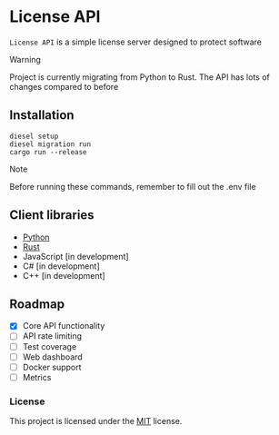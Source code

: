 # License API

`License API` is a simple license server designed to protect software

> [!WARNING]
> Project is currently migrating from Python to Rust.
> The API has lots of changes compared to before

## Installation

```
diesel setup
diesel migration run
cargo run --release
```
> [!NOTE]
> Before running these commands, remember to fill out the .env file

## Client libraries

- [Python](https://github.com/awalki/license-api-py)
- [Rust](https://github.com/awalki/license-api/rs)
- JavaScript [in development]
- C# [in development]
- C++ [in development]

## Roadmap

- [x] Core API functionality
- [ ] API rate limiting
- [ ] Test coverage
- [ ] Web dashboard
- [ ] Docker support
- [ ] Metrics

### License
This project is licensed under the [MIT](https://github.com/awalki/license-api/blob/main/license-api/LICENSE) license.